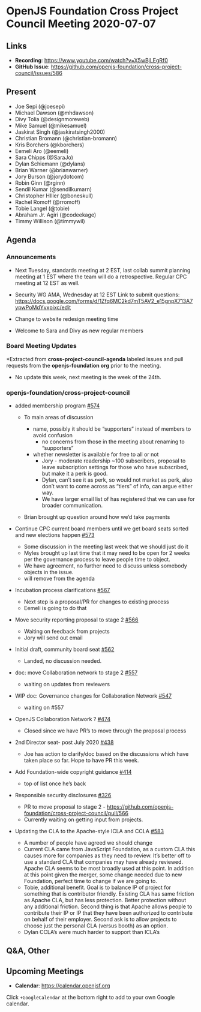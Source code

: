 # OpenJS Foundation Cross Project Council Meeting 2020-07-07

## Links

* **Recording**: https://www.youtube.com/watch?v=X5wBjLEgRf0
* **GitHub Issue**: https://github.com/openjs-foundation/cross-project-council/issues/586

## Present

* Joe Sepi (@joesepi)
* Michael Dawson (@mhdawson)
* Divy Tolia (@designmoreweb)
* Mike Samuel (@mikesamuel)
* Jaskirat Singh (@jaskiratsingh2000)
* Christian Bromann (@christian-bromann)
* Kris Borchers (@kborchers)
* Eemeli Aro (@eemeli)
* Sara Chipps (@SaraJo)
* Dylan Schiemann (@dylans)
* Brian Warner (@brianwarner)
* Jory Burson (@jorydotcom)
* Robin Ginn (@rginn)
* Sendil Kumar (@sendilkumarn)
* Christopher HIller (@boneskull)
* Rachel Romoff (@rromoff)
* Tobie Langel (@tobie)
* Abraham Jr. Agiri (@codeekage)
* Timmy Willison (@timmywil)

## Agenda

### Announcements

* Next Tuesday, standards meeting at 2 EST, last collab summit planning meeting at 1 EST
   where the team will do a retrospective. Regular CPC meeting at 12 EST as well.

* Security WG AMA, Wednesday at 12 EST Link to submit questions: https://docs.google.com/forms/d/1Zfq6MC2kd7mT5AV2_e15gnpX713A7ypwPoMdYvxpixc/edit 

* Change to website redesign meeting time

* Welcome to Sara and Divy as new regular members

### Board Meeting Updates
 
*Extracted from **cross-project-council-agenda** labeled issues and pull requests from the **openjs-foundation org** prior to the meeting.

* No update this week, next meeting is the week of the 24th.

### openjs-foundation/cross-project-council

* added membership program [#574](https://github.com/openjs-foundation/cross-project-council/pull/574)
   * To main areas of discussion 
     * name, possibly it should be “supporters” instead of members to avoid confusion 
       * no concerns from those in the meeting about renaming to “supporters”
     * whether newsletter is available for free to all or not
       * Jory - moderate readership ~100 subscribers, proposal to leave subscription settings
         for those who have subscribed, but make it a perk is good.
       * Dylan, can’t see it as perk, so would not market as perk, also don’t want to come across
         as “tiers” of info, can argue either way.
       * We have larger email list of has registered that we can use for broader communication.

  * Brian brought up question around how we’d take payments
  
* Continue CPC current board members until we get board seats sorted and new elections happen [#573](https://github.com/openjs-foundation/cross-project-council/issues/573)
  * Some discussion in the meeting last week that we should just do it
  * Myles brought up last time that it may need to be open for 2 weeks per the governance
    process to leave people time to object.
  * We have agreement, no further need to discuss unless somebody objects in the issue.
  * will remove from the agenda

* Incubation process clarifications [#567](https://github.com/openjs-foundation/cross-project-council/issues/567)
  * Next step is a proposal/PR for changes to existing process
  * Eemeli is going to do that

* Move security reporting proposal to stage 2 [#566](https://github.com/openjs-foundation/cross-project-council/pull/566)
  * Waiting on feedback from projects
  * Jory will send out email

* Initial draft, community board seat [#562](https://github.com/openjs-foundation/cross-project-council/pull/562)
  * Landed, no discussion needed.
* doc: move Collaboration network to stage 2 [#557](https://github.com/openjs-foundation/cross-project-council/pull/557)
  * waiting on updates from reviewers

* WIP doc: Governance changes for Collaboration Network [#547](https://github.com/openjs-foundation/cross-project-council/pull/547)
  * waiting on #557

* OpenJS Collaboration Network ? [#474](https://github.com/openjs-foundation/cross-project-council/issues/474)
  * Closed since we have PR’s to move through the proposal process

* 2nd Director seat- post July 2020 [#438](https://github.com/openjs-foundation/cross-project-council/issues/438)
  * Joe has action to clarify/doc based on the discussions which have taken place
    so far. Hope to have PR this week.

* Add Foundation-wide copyright guidance [#414](https://github.com/openjs-foundation/cross-project-council/pull/414)
  * top of list once he’s back

* Responsible security disclosures [#326](https://github.com/openjs-foundation/cross-project-council/issues/326)
  * PR to move proposal to stage 2 - https://github.com/openjs-foundation/cross-project-council/pull/566
  * Currently waiting on getting input from projects.

* Updating the CLA to the Apache-style ICLA and CCLA [#583](https://github.com/openjs-foundation/cross-project-council/issues/583)
  * A number of people have agreed we should change
  * Current CLA came from JavaScript Foundation, as a custom CLA this causes more
    for companies as they need to review.  It’s better off to use a standard CLA that
    companies may have already reviewed. Apache CLA seems to be most 
    broadly used at this point.  In addition at this point given the merger, some change
    needed due to new Foundation, perfect time to change if we are going to.
  * Tobie, additional benefit. Goal is to balance IP of project for something that is
     contributor friendly. Existing CLA has same friction as Apache CLA, but has less
     protection. Better protection without any additional friction.  Second thing is that
     Apache allows people to contribute their IP or IP that they have been authorized to
     contribute on behalf of their employer. Second ask is to allow projects to choose just
     the personal CLA (versus booth) as an option.
  * Dylan CCLA’s were much harder to support than ICLA’s


## Q&A, Other

## Upcoming Meetings

* **Calendar**: https://calendar.openjsf.org

Click `+GoogleCalendar` at the bottom right to add to your own Google calendar.

